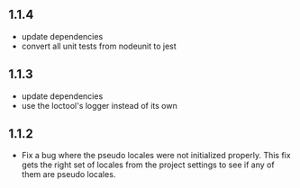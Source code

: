 ## 1.1.4

-   update dependencies
-   convert all unit tests from nodeunit to jest

## 1.1.3

-   update dependencies
-   use the loctool's logger instead of its own

## 1.1.2

-   Fix a bug where the pseudo locales were not initialized properly.
    This fix gets the right set of locales from the project settings to
    see if any of them are pseudo locales.
